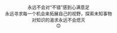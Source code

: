 ### 
<center>永远不会对“不错”感到心满意足<br>
永远寻求每一个机会来拓展自己的视野，探索未知事物<br>
  对知识的渴求永远不会熄灭<br>
😊</center>

<!--
**hxz1998/hxz1998** is a ✨ _special_ ✨ repository because its `README.md` (this file) appears on your GitHub profile.

Here are some ideas to get you started:

- 🔭 I’m currently working on ...
- 🌱 I’m currently learning ...
- 👯 I’m looking to collaborate on ...
- 🤔 I’m looking for help with ...
- 💬 Ask me about ...
- 📫 How to reach me: ...
- 😄 Pronouns: ...
- ⚡ Fun fact: ...
-->
